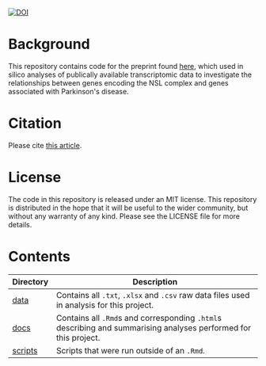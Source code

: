 [![DOI](https://zenodo.org/badge/439061046.svg)](https://zenodo.org/badge/latestdoi/439061046)

# Background

This repository contains code for the preprint found [here](https://doi.org/10.1101/2023.01.16.523926 ), which used in silico analyses of publically available transcriptomic data to investigate the relationships between genes encoding the NSL complex and genes associated with Parkinson's disease. 

# Citation
Please cite [this article](https://doi.org/10.1101/2023.01.16.523926).

# License

The code in this repository is released under an MIT license. This repository is distributed in the hope that it will be useful to the wider community, but without any warranty of any kind. Please see the LICENSE file for more details.

# Contents

<table>
<colgroup>
<col width="11%" />
<col width="88%" />
</colgroup>
<thead>
<tr class="header">
<th>Directory</th>
<th>Description</th>
</tr>
</thead>
<tbody>
<tr class="odd">
<td><a href="data" class="uri">data</a></td>
<td>Contains all <code>.txt</code>, <code>.xlsx</code> and <code>.csv</code> raw data files used in analysis for this project.</a></td>
</tr>
<tr class="even">
<td><a href="docs" class="uri">docs</a></td>
<td>Contains all <code>.Rmd</code>s and corresponding <code>.html</code>s describing and summarising analyses performed for this project.</a></td>
</tr>
<tr class="even">
<td><a href="scripts" class="uri">scripts</a></td>
<td>Scripts that were run outside of an <code>.Rmd</code>.</td>
</tr>
</tbody>
</table>
